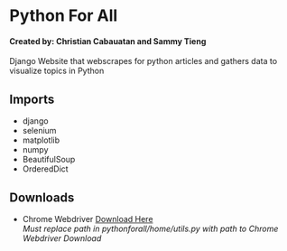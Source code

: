 # Python For All
#### Created by: Christian Cabauatan and Sammy Tieng
Django Website that webscrapes for python articles and gathers data to visualize topics in Python

## Imports
* django
* selenium
* matplotlib
* numpy
* BeautifulSoup
* OrderedDict

## Downloads
* Chrome Webdriver
[Download Here](http://chromedriver.chromium.org/downloads)  
*Must replace path in pythonforall/home/utils.py with path to Chrome Webdriver Download*

